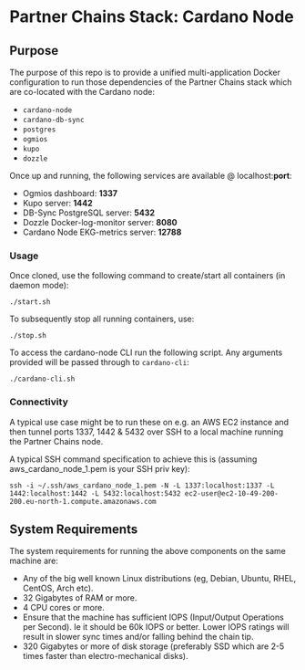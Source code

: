 # Partner Chains Stack: Cardano Node

## Purpose

The purpose of this repo is to provide a unified multi-application Docker configuration to run those dependencies of the Partner Chains stack which are co-located with the Cardano node:

* `cardano-node` 
* `cardano-db-sync`
* `postgres` 
* `ogmios`
* `kupo`
* `dozzle`

Once up and running, the following services are available @ localhost:**port**:

* Ogmios dashboard: **1337**
* Kupo server: **1442** 
* DB-Sync PostgreSQL server: **5432**
* Dozzle Docker-log-monitor server: **8080**
* Cardano Node EKG-metrics server: **12788**

### Usage

Once cloned, use the following command to create/start all containers (in daemon mode):
```
./start.sh
```
To subsequently stop all running containers, use:
```
./stop.sh
```
To access the cardano-node CLI run the following script. Any arguments provided will be passed through to `cardano-cli`:
```
./cardano-cli.sh
```
### Connectivity

A typical use case might be to run these on e.g. an AWS EC2 instance and then tunnel ports 1337, 1442 & 5432 over SSH to a local machine running the Partner Chains node.

A typical SSH command specification to achieve this is (assuming aws_cardano_node_1.pem is your SSH priv key):

```
ssh -i ~/.ssh/aws_cardano_node_1.pem -N -L 1337:localhost:1337 -L 1442:localhost:1442 -L 5432:localhost:5432 ec2-user@ec2-10-49-200-200.eu-north-1.compute.amazonaws.com
```

## System Requirements

The system requirements for running the above components on the same machine are:

* Any of the big well known Linux distributions (eg, Debian, Ubuntu, RHEL, CentOS, Arch
  etc).
* 32 Gigabytes of RAM or more.
* 4 CPU cores or more.
* Ensure that the machine has sufficient IOPS (Input/Output Operations per Second). Ie it should be
  60k IOPS or better. Lower IOPS ratings will result in slower sync times and/or falling behind the
  chain tip.
* 320 Gigabytes or more of disk storage (preferably SSD which are 2-5 times faster than
  electro-mechanical disks).
